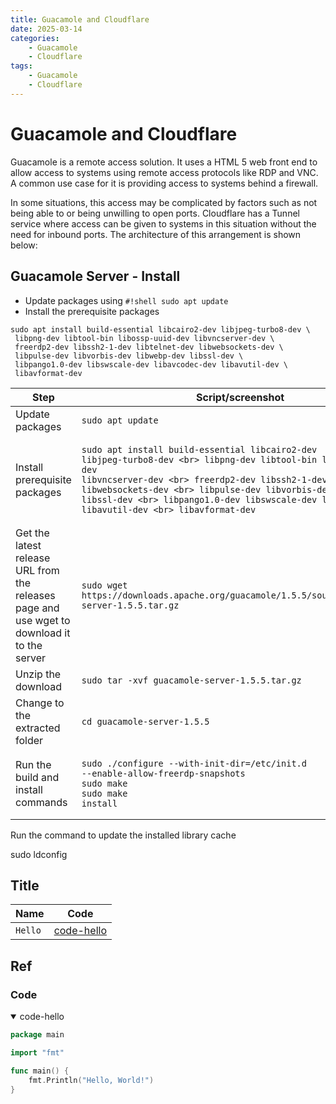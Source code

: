 ```yaml
---
title: Guacamole and Cloudflare
date: 2025-03-14
categories:
    - Guacamole
    - Cloudflare
tags:
    - Guacamole
    - Cloudflare
---    
```

# Guacamole and Cloudflare

Guacamole is a remote access solution.  It uses a HTML 5 web front end to allow access to systems using remote access protocols like RDP and VNC.  A common use case for it is providing access to systems behind a firewall.

In some situations, this access may be complicated by factors such as not being able to or being unwilling to open ports.  Cloudflare has a Tunnel service where access can be given to systems in this situation without the need for inbound ports.  The architecture of this arrangement is shown below:

## Guacamole Server - Install

* Update packages using `#!shell sudo apt update`
* Install the prerequisite packages
``` shell
sudo apt install build-essential libcairo2-dev libjpeg-turbo8-dev \
 libpng-dev libtool-bin libossp-uuid-dev libvncserver-dev \
 freerdp2-dev libssh2-1-dev libtelnet-dev libwebsockets-dev \
 libpulse-dev libvorbis-dev libwebp-dev libssl-dev \
 libpango1.0-dev libswscale-dev libavcodec-dev libavutil-dev \
 libavformat-dev
```





| Step | Script/screenshot |
|---|---|
| Update packages | `sudo apt update` |
| Install prerequisite packages | <pre lang=shell><code>sudo apt install build-essential libcairo2-dev libjpeg-turbo8-dev \<br> libpng-dev libtool-bin libossp-uuid-dev libvncserver-dev \<br> freerdp2-dev libssh2-1-dev libtelnet-dev libwebsockets-dev \<br> libpulse-dev libvorbis-dev libwebp-dev libssl-dev \<br> libpango1.0-dev libswscale-dev libavcodec-dev libavutil-dev \<br> libavformat-dev </code></pre> |
| Get the latest release URL from the releases page and use wget to download it to the server | `sudo wget https://downloads.apache.org/guacamole/1.5.5/source/guacamole-server-1.5.5.tar.gz` |
| Unzip the download | `sudo tar -xvf guacamole-server-1.5.5.tar.gz` |
| Change to the extracted folder | `cd guacamole-server-1.5.5` |
| Run the build and install commands | <pre lang=shell><code>sudo ./configure --with-init-dir=/etc/init.d --enable-allow-freerdp-snapshots<br>sudo make<br>sudo make install</code></pre> |

Run the command to update the installed library cache

sudo ldconfig

## Title

| Name    | Code                      |
| ------- | ------------------------- |
| `Hello` | [code-hello](#code-hello) |

## Ref

### Code

<details id="code-hello" open>
<summary >code-hello</summary>

```go
package main

import "fmt"

func main() {
    fmt.Println("Hello, World!")
}
```

</details>